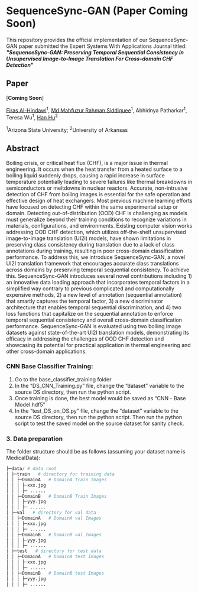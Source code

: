 # SequenceSync-GAN (Paper Coming Soon)

This repository provides the official implementation of our SequenceSync-GAN paper submitted the Expert Systems With Applications Journal titled:<br/>  _**"SequenceSync-GAN: Preserving Temporal Sequential Consistency in Unsupervised Image-to-Image Translation For Cross-domain CHF Detection"**_

## Paper
[**Coming Soon**]  <!--(https://www.sciencedirect.com/science/article/abs/pii/S0952197623014392)-->

[Firas Al-Hindawi](https://firashindawi.com)<sup>1</sup>, [Md Mahfuzur Rahman Siddiquee](https://github.com/mahfuzmohammad)<sup>1</sup>, Abhidnya Patharkar<sup>1</sup>, Teresa Wu<sup>1</sup>, [Han Hu](https://scholar.google.com/citations?user=5RgSI9EAAAAJ&hl=en)<sup>2</sup><br/>

<sup>1</sup>Arizona State University; <sup>2</sup>University of Arkansas<br/>

## Abstract

Boiling crisis, or critical heat flux (CHF), is a major issue in thermal engineering. It occurs when the heat transfer from a heated surface to a boiling liquid suddenly drops, causing a rapid increase in surface temperature potentially leading to severe failures like thermal breakdowns in semiconductors or meltdowns in nuclear reactors. Accurate, non-intrusive detection of CHF from boiling images is essential for the safe operation and effective design of heat exchangers. Most previous machine learning efforts have focused on detecting CHF within the same experimental setup or domain. Detecting out-of-distribution (OOD) CHF is challenging as models must generalize beyond their training conditions to recognize variations in materials, configurations, and environments. Existing computer vision works addressing OOD CHF detection, which utilizes off-the-shelf unsupervised image-to-image translation (UI2I) models, have shown limitations in preserving class consistency during translation due to a lack of class annotations during training, resulting in poor cross-domain classification performance. To address this, we introduce SequenceSync-GAN, a novel UI2I translation framework that encourages accurate class translations across domains by preserving temporal sequential consistency. To achieve this. SequenceSync-GAN introduces several novel contributions including 1) an innovative data loading approach that incorporates temporal factors in a simplified way contrary to previous complicated and computationally expensive methods, 2) a new level of annotation (sequential annotation) that smartly captures the temporal factor, 3) a new discriminator architecture that enables temporal sequential discrimination, and 4) two loss functions that capitalize on the sequential annotation to enforce temporal sequential consistency and overall cross-domain classification performance. SequenceSync-GAN is evaluated using two boiling image datasets against state-of-the-art UI2I translation models, demonstrating its efficacy in addressing the challenges of OOD CHF detection and showcasing its potential for practical application in thermal engineering and other cross-domain applications.

### CNN Base Classifier Training:

<ol type="1">
  <li>Go to the base_classifier_training folder</li>
  <li>In the “DS_CNN_Training.py” file, change the “dataset” variable to the source DS directory, then run the python script.</li>
  <li>Once training is done, the best model would be saved as “CNN - Base Model.hdf5”</li>
  <li>In the “test_DS_on_DS.py” file, change the “dataset” variable to the source DS directory, then run the python script. Then run the python script to test the saved model on the source dataset for sanity check.</li>
</ol>

### 3. Data preparation

The folder structure should be as follows (assuming your dataset name is MedicalData):

```python
├─data/ # data root
│ ├─train   # directory for training data
│ │ ├─DomainA   # DomainA Train Images
│ │ │ ├─xxx.jpg
│ │ │ ├─ ......
│ │ ├─DomainB   # DomainB Train Images
│ │ │ ├─yyy.jpg
│ │ │ ├─ ......
│ ├─val   # directory for val data
│ │ ├─DomainA   # DomainA val Images
│ │ │ ├─xxx.jpg
│ │ │ ├─ ......
│ │ ├─DomainB   # DomainB val Images
│ │ │ ├─yyy.jpg
│ │ │ ├─ ......
│ ├─test   # directory for test data
│ │ ├─DomainA   # DomainA test Images
│ │ │ ├─xxx.jpg
│ │ │ ├─ ......
│ │ ├─DomainB   # DomainB test Images
│ │ │ ├─yyy.jpg
│ │ │ ├─ ......
```











